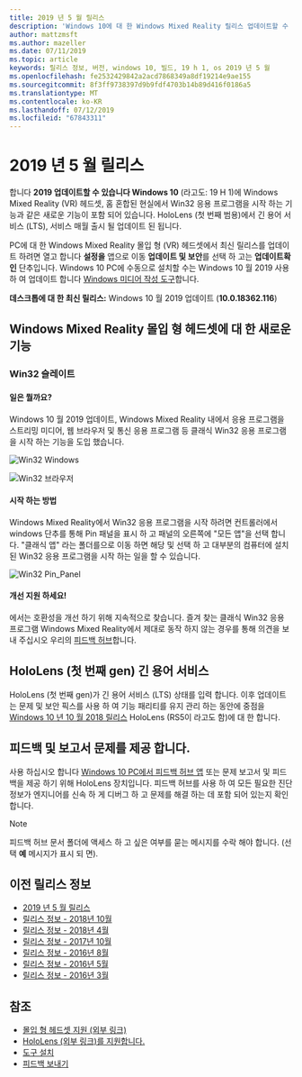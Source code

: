 ```yaml
---
title: 2019 년 5 월 릴리스
description: 'Windows 10에 대 한 Windows Mixed Reality 릴리스 업데이트할 수 있습니다 2019 (라고도: 19 H 1).'
author: mattzmsft
ms.author: mazeller
ms.date: 07/11/2019
ms.topic: article
keywords: 릴리스 정보, 버전, windows 10, 빌드, 19 h 1, os 2019 년 5 월
ms.openlocfilehash: fe2532429842a2acd7868349a8df19214e9ae155
ms.sourcegitcommit: 8f3ff9738397d9b9fdf4703b14b89d416f0186a5
ms.translationtype: MT
ms.contentlocale: ko-KR
ms.lasthandoff: 07/12/2019
ms.locfileid: "67843311"
---
```

# <a name="release-notes---may-2019"></a>2019 년 5 월 릴리스

합니다 **2019 업데이트할 수 있습니다 Windows 10** (라고도: 19 H 1)에 Windows Mixed Reality (VR) 헤드셋, 홈 혼합된 현실에서 Win32 응용 프로그램을 시작 하는 기능과 같은 새로운 기능이 포함 되어 있습니다. HoloLens (첫 번째 범용)에서 긴 용어 서비스 (LTS), 서비스 매월 출시 될 업데이트 된 됩니다.

PC에 대 한 Windows Mixed Reality 몰입 형 (VR) 헤드셋에서 최신 릴리스를 업데이트 하려면 열고 합니다 **설정을** 앱으로 이동 **업데이트 및 보안**를 선택 하 고는 **업데이트확인** 단추입니다. Windows 10 PC에 수동으로 설치할 수는 Windows 10 월 2019 사용 하 여 업데이트 합니다 [Windows 미디어 작성 도구](https://www.microsoft.com/software-download/windows10)합니다.

**데스크톱에 대 한 최신 릴리스:** Windows 10 월 2019 업데이트 (**10.0.18362.116**)<br>

## <a name="new-features-for-windows-mixed-reality-immersive-headsets"></a>Windows Mixed Reality 몰입 형 헤드셋에 대 한 새로운 기능

### <a name="win32-slates"></a>Win32 슬레이트

#### <a name="what-does-it-do"></a>일은 뭘까요? 
Windows 10 월 2019 업데이트, Windows Mixed Reality 내에서 응용 프로그램을 스트리밍 미디어, 웹 브라우저 및 통신 응용 프로그램 등 클래식 Win32 응용 프로그램을 시작 하는 기능을 도입 했습니다. 

![Win32 Windows](images/mr-win32-slates-1.png)

![Win32 브라우저](images/mr-win32-slates-2.png)

#### <a name="how-to-launch"></a>시작 하는 방법
Windows Mixed Reality에서 Win32 응용 프로그램을 시작 하려면 컨트롤러에서 windows 단추를 통해 Pin 패널을 표시 하 고 패널의 오른쪽에 "모든 앱"을 선택 합니다.  "클래식 앱" 라는 폴더를으로 이동 하면 해당 및 선택 하 고 대부분의 컴퓨터에 설치 된 Win32 응용 프로그램을 시작 하는 일을 할 수 있습니다.

![Win32 Pin_Panel](images/mr-win32-slates-pinspanel.png)

#### <a name="please-help-us-improve"></a>개선 지원 하세요!
에서는 호환성을 개선 하기 위해 지속적으로 찾습니다.  즐겨 찾는 클래식 Win32 응용 프로그램 Windows Mixed Reality에서 제대로 동작 하지 않는 경우를 통해 의견을 보내 주십시오 우리의 [피드백 허브](https://support.microsoft.com/en-us/help/4021566/windows-10-send-feedback-to-microsoft-with-feedback-hub)합니다.

## <a name="hololens-1st-gen-long-term-servicing"></a>HoloLens (첫 번째 gen) 긴 용어 서비스

HoloLens (첫 번째 gen)가 긴 용어 서비스 (LTS) 상태를 입력 합니다. 이후 업데이트는 문제 및 보안 픽스를 사용 하 여 기능 패리티를 유지 관리 하는 동안에 중점을 [Windows 10 년 10 월 2018 릴리스](release-notes-october-2018.md) HoloLens (RS5이 라고도 함)에 대 한 합니다. 

## <a name="provide-feedback-and-report-issues"></a>피드백 및 보고서 문제를 제공 합니다.

사용 하십시오 합니다 [Windows 10 PC에서 피드백 허브 앱](give-us-feedback.md) 또는 문제 보고서 및 피드백을 제공 하기 위해 HoloLens 장치입니다. 피드백 허브를 사용 하 여 모든 필요한 진단 정보가 엔지니어를 신속 하 게 디버그 하 고 문제를 해결 하는 데 포함 되어 있는지 확인 합니다.

>[!NOTE]
>피드백 허브 문서 폴더에 액세스 하 고 싶은 여부를 묻는 메시지를 수락 해야 합니다. (선택 **예** 메시지가 표시 되 면).

## <a name="prior-release-notes"></a>이전 릴리스 정보

* [2019 년 5 월 릴리스](release-notes-may-2019.md)
* [릴리스 정보 - 2018년 10월](release-notes-october-2018.md)
* [릴리스 정보 - 2018년 4월](release-notes-april-2018.md)
* [릴리스 정보 - 2017년 10월](release-notes-october-2017.md)
* [릴리스 정보 - 2016년 8월](release-notes-august-2016.md)
* [릴리스 정보 - 2016년 5월](release-notes-may-2016.md)
* [릴리스 정보 - 2016년 3월](release-notes-march-2016.md)

## <a name="see-also"></a>참조
* [몰입 형 헤드셋 지원 (외부 링크)](https://docs.microsoft.com/windows/mixed-reality/enthusiast-guide/troubleshooting-windows-mixed-reality)
* [HoloLens (외부 링크)를 지원합니다.](https://support.microsoft.com/products/hololens)
* [도구 설치](install-the-tools.md)
* [피드백 보내기](give-us-feedback.md)

